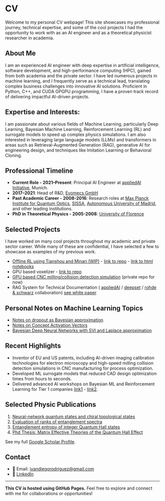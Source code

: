 # CV

Welcome to my personal CV webpage! This site showcases my professional journey, technical expertise, and 
some of the cool projects I had the opportunity to work with as an AI engineer and as a theoretical physicist researcher
in academia. 

## About Me

I am an experienced AI engineer with deep expertise in artificial intelligence, software development,
and high-performance computing (HPC), gained from both academia and the private sector. I have led
numerous projects in machine learning, and I frequently serve as a technical lead, translating complex
business challenges into innovative AI solutions. Proficient in Python, C++, and CUDA GPGPU programming,
I have a proven track record of delivering impactful AI-driven projects.

## Expertise and Interests:

I am passionate about various fields of Machine Learning, particularly Deep Learning, Bayesian Machine Learning, 
Reinforcement Learning (RL) and surrogate models to speed up complex physics simulations. 
I am also interested in leveraging large language models (LLMs) and transformers in areas such as Retrieval-Augmented 
Generation (RAG), generative AI for engineering design, and techniques like Imitation Learning or Behavioral Cloning.


## Professional Timeline

- **Current Role - 2021–Present**: Principal AI Engineer at [appliedAI Initiative](https://www.appliedai.de/en/), Munich.
- **2017–2021**: Head of R&D, [Evomecs GmbH](https://www.evomecs.com/en) 
- **Past Academic Career - 2008-2016**: Research roles at [Max Planck Institute for Quantum Optics](https://www.mpq.mpg.de/en), 
  [SISSA](https://www.sissa.it/about), [Autonomous University of Madrid](https://www.uam.es/FisicaTeorica/Home.htm?language=en]), 
  and other leading institutions.
- **PhD in Theoretical Physics - 2005-2008**: [University of Florence](https://www.fisica.unifi.it/changelang-eng.html) 


## Selected Projects

I have worked on many cool projects throughout my academic and private sector career. While many of these are confidential, 
I have selected a few to showcase as examples of my previous work.

- <a href="/ivan-homepage/projects/offline_rl">Offline RL using Tianshou and Minari (WIP)</a> - 
  [link to repo](https://github.com/ivandrodri/offline-rl.git) - [link to html notebooks](https://ivandrodri.github.io/offline-rl/index.html)
- GPU based voxelizer - [link to repo](https://gitlab.com/ivandiegorodriguez/gpumeshvoxelization.git)
- <a href="/ivan-homepage/projects/project_cnc_gpu_simul">GPU based CNC milling/collision detection simulation</a>
   (private repo for now) 
- RAG System for Technical Documentation (
  [appliedAI](https://www.appliedai.de/en/) / [deepset](https://www.deepset.ai/) /
  [rohde & schwarz](https://www.rohde-schwarz.com/de/startseite_48230.html) collaboration) 
  [see white paper](https://www.appliedai.de/en/insights/trustworthy-rag-in-wireless-test-measurement-retrieval-fine-tuning)

## Personal Notes on Machine Learning Topics

- [Notes on dropout as Bayesian approximation](assets/docs/Dropout_as_bayesian_approx_talk.pdf)
- [Notes on Concept Activation Vectors](assets/docs/XAI_seminar_notes.pdf)
- <a href="/ivan-homepage/Laplace_exercise/index.html">Bayesian Deep Neural Networks with SVI and Laplace approximation</a>

## Recent Highlights

- Inventor of EU and US patents, including AI-driven imaging calibration technologies for electron microscopy and 
  high-speed milling collision detection simulations in CNC manufacturing for process optimization.
- Developed ML surrogate models that reduced CAD design optimization times from hours to seconds.
- Delivered advanced AI workshops on Bayesian ML and Reinforcement Learning for Tier 1 companies 
 [link1](https://transferlab.ai/trainings/intro-rl/) - [link2](https://transferlab.ai/trainings/bayesian-ml-intro/).

## Selected Physic Publications

1. [Neural-network quantum states and chiral topological states](https://journals.aps.org/prx/pdf/10.1103/PhysRevX.8.011006)
2. [Evaluation of ranks of entanglement spectra](https://journals.aps.org/prl/abstract/10.1103/PhysRevLett.108.256806)
3. [Entanglement entropy of integer Quantum Hall states](https://journals.aps.org/prb/abstract/10.1103/PhysRevB.80.153303)
4. [Phd Thesis: Matrix Effective Theories of the Quantum Hall Effect](https://s3.cern.ch/inspire-prod-files-b/ba49888c08d64ebff73b274a63986b2d)

See my full [Google Scholar Profile](https://scholar.google.com/citations?hl=en&user=PQ3v5HQAAAAJ).

## Contact
- 📧 Email: [ivandiegorodriguez@gmail.com](mailto:ivandiegorodriguez@gmail.com)
- 💼 [LinkedIn](https://www.linkedin.com/in/ivan-rodriguez-86a45376/)

---

**This CV is hosted using GitHub Pages.** Feel free to explore and connect with me for collaborations or opportunities!
